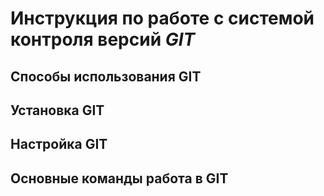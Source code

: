 # Инструкция по работе с системой контроля версий *GIT*

## Способы использования GIT

## Установка GIT

## Настройка GIT

## Основные команды работа в GIT

